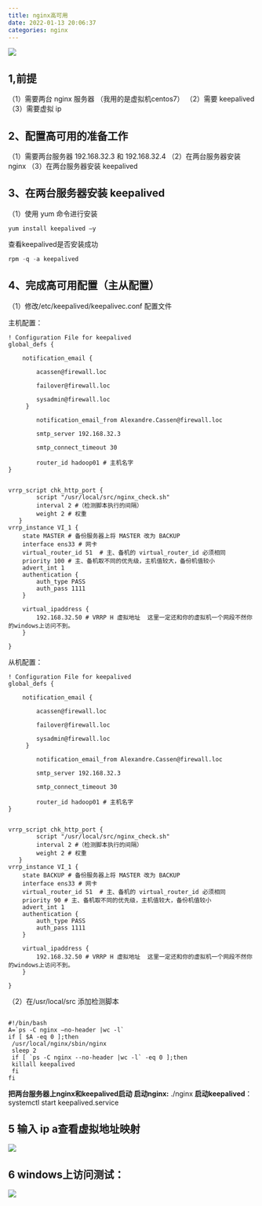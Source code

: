 ```yaml
---
title: nginx高可用
date: 2022-01-13 20:06:37
categories: nginx
---
```






![](https://gitee.com/haoyumaster/imageBed/raw/master/imgs/20220113204020.png)

## 1,前提

（1）需要两台 nginx 服务器 （我用的是虚拟机centos7）
（2）需要 keepalived
（3）需要虚拟 ip

## 2、配置高可用的准备工作

（1）需要两台服务器 192.168.32.3 和 192.168.32.4
（2）在两台服务器安装 nginx
（3）在两台服务器安装 keepalived

## 3、在两台服务器安装 keepalived

（1）使用 yum 命令进行安装

```
yum install keepalived –y
```



查看keepalived是否安装成功  

```java
rpm -q -a keepalived
```

## 4、完成高可用配置（主从配置）

（1）修改/etc/keepalived/keepalivec.conf 配置文件

主机配置：

```
! Configuration File for keepalived
global_defs {

    notification_email {

        acassen@firewall.loc

        failover@firewall.loc

        sysadmin@firewall.loc
     }

        notification_email_from Alexandre.Cassen@firewall.loc

        smtp_server 192.168.32.3

        smtp_connect_timeout 30

        router_id hadoop01 # 主机名字
}


vrrp_script chk_http_port {
        script "/usr/local/src/nginx_check.sh"
        interval 2 #（检测脚本执行的间隔）
        weight 2 # 权重
   }
vrrp_instance VI_1 {
    state MASTER # 备份服务器上将 MASTER 改为 BACKUP
    interface ens33 # 网卡
    virtual_router_id 51  # 主、备机的 virtual_router_id 必须相同
    priority 100 # 主、备机取不同的优先级，主机值较大，备份机值较小
    advert_int 1
    authentication {
        auth_type PASS
        auth_pass 1111
    }

    virtual_ipaddress {
        192.168.32.50 # VRRP H 虚拟地址  这里一定还和你的虚拟机一个网段不然你的windows上访问不到。
    }

}
```

从机配置：

```
! Configuration File for keepalived
global_defs {

    notification_email {

        acassen@firewall.loc

        failover@firewall.loc

        sysadmin@firewall.loc
     }

        notification_email_from Alexandre.Cassen@firewall.loc

        smtp_server 192.168.32.3

        smtp_connect_timeout 30

        router_id hadoop01 # 主机名字
}


vrrp_script chk_http_port {
        script "/usr/local/src/nginx_check.sh"
        interval 2 #（检测脚本执行的间隔）
        weight 2 # 权重
   }
vrrp_instance VI_1 {
    state BACKUP # 备份服务器上将 MASTER 改为 BACKUP
    interface ens33 # 网卡
    virtual_router_id 51  # 主、备机的 virtual_router_id 必须相同
    priority 90 # 主、备机取不同的优先级，主机值较大，备份机值较小
    advert_int 1
    authentication {
        auth_type PASS
        auth_pass 1111
    }

    virtual_ipaddress {
        192.168.32.50 # VRRP H 虚拟地址  这里一定还和你的虚拟机一个网段不然你的windows上访问不到。
    }

}

```



（2）在/usr/local/src 添加检测脚本

```

#!/bin/bash
A=`ps -C nginx –no-header |wc -l`
if [ $A -eq 0 ];then
 /usr/local/nginx/sbin/nginx
 sleep 2
 if [ `ps -C nginx --no-header |wc -l` -eq 0 ];then
 killall keepalived
 fi
fi
```





**把两台服务器上nginx和keepalived启动**
**启动nginx:** ./nginx
**启动keepalived**：systemctl start keepalived.service

## 5  输入 ip a查看虚拟地址映射

![](https://gitee.com/haoyumaster/imageBed/raw/master/imgs/20220113221746.png)

## 6 windows上访问测试：

![](https://gitee.com/haoyumaster/imageBed/raw/master/imgs/20220113221820.png)
